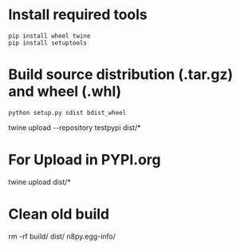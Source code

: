 # Install required tools

```
pip install wheel twine
pip install setuptools
```

# Build source distribution (.tar.gz) and wheel (.whl)
```
python setup.py sdist bdist_wheel
```

twine upload --repository testpypi dist/*

# For Upload in PYPI.org
twine upload dist/* 

# Clean old build
rm -rf build/ dist/ n8py.egg-info/

